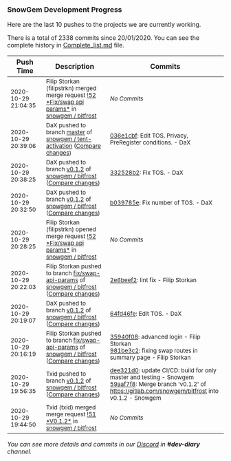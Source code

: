 
### SnowGem Development Progress

Here are the last 10 pushes to the projects we are currently working.

There is a total of 2338 commits since 20/01/2020. You can see the complete history in
 [Complete_list.md](Complete_list.md) file.

| Push Time | Description | Commits |
| --- | --- | --- |
| <sub>2020-10-29 21:04:35</sub> | <sub>Filip Storkan (filipstrkn) merged merge request [\!52 \*Fix/swap api params\*](https://gitlab.com/snowgem/bitfrost/-/merge_requests/52) in [snowgem / bitfrost](https://gitlab.com/snowgem/bitfrost)</sub> | <sub>_No Commits_</sub> |
| <sub>2020-10-29 20:39:06</sub> | <sub>DaX pushed to branch [master](https://gitlab.com/snowgem/snowpay-activation/commits/master) of [snowgem / tent\-activation](https://gitlab.com/snowgem/snowpay-activation) ([Compare changes](https://gitlab.com/snowgem/snowpay-activation/compare/8247399891c2f6afd38c35965ed5443fbf472fa3...036e1cbf02153f26dee50af489571ff4a863da0b))</sub> | <sub>[036e1cbf](https://gitlab.com/snowgem/snowpay-activation/-/commit/036e1cbf02153f26dee50af489571ff4a863da0b): Edit TOS, Privacy, PreRegister conditions. - DaX</sub> |
| <sub>2020-10-29 20:38:25</sub> | <sub>DaX pushed to branch [v0\.1\.2](https://gitlab.com/snowgem/bitfrost/commits/v0.1.2) of [snowgem / bitfrost](https://gitlab.com/snowgem/bitfrost) ([Compare changes](https://gitlab.com/snowgem/bitfrost/compare/b039785e7e36da1e0e7f8f19baeeb71947734495...332528b2380b8046f6e2ab834114b4a8f75a0878))</sub> | <sub>[332528b2](https://gitlab.com/snowgem/bitfrost/-/commit/332528b2380b8046f6e2ab834114b4a8f75a0878): Fix TOS. - DaX</sub> |
| <sub>2020-10-29 20:32:50</sub> | <sub>DaX pushed to branch [v0\.1\.2](https://gitlab.com/snowgem/bitfrost/commits/v0.1.2) of [snowgem / bitfrost](https://gitlab.com/snowgem/bitfrost) ([Compare changes](https://gitlab.com/snowgem/bitfrost/compare/64fd46fe85f4e7c65bb8037e8453122980995ee7...b039785e7e36da1e0e7f8f19baeeb71947734495))</sub> | <sub>[b039785e](https://gitlab.com/snowgem/bitfrost/-/commit/b039785e7e36da1e0e7f8f19baeeb71947734495): Fix number of TOS. - DaX</sub> |
| <sub>2020-10-29 20:28:25</sub> | <sub>Filip Storkan (filipstrkn) opened merge request [\!52 \*Fix/swap api params\*](https://gitlab.com/snowgem/bitfrost/-/merge_requests/52) in [snowgem / bitfrost](https://gitlab.com/snowgem/bitfrost)</sub> | <sub>_No Commits_</sub> |
| <sub>2020-10-29 20:22:03</sub> | <sub>Filip Storkan pushed to branch [fix/swap\-api\-params](https://gitlab.com/snowgem/bitfrost/commits/fix/swap-api-params) of [snowgem / bitfrost](https://gitlab.com/snowgem/bitfrost) ([Compare changes](https://gitlab.com/snowgem/bitfrost/compare/981be3c22a6f89016a7073f1de29b98b1f224258...2e6beef231712ac04874d916ed2caf725368173c))</sub> | <sub>[2e6beef2](https://gitlab.com/snowgem/bitfrost/-/commit/2e6beef231712ac04874d916ed2caf725368173c): lint fix - Filip Storkan</sub> |
| <sub>2020-10-29 20:19:07</sub> | <sub>DaX pushed to branch [v0\.1\.2](https://gitlab.com/snowgem/bitfrost/commits/v0.1.2) of [snowgem / bitfrost](https://gitlab.com/snowgem/bitfrost) ([Compare changes](https://gitlab.com/snowgem/bitfrost/compare/59aaf7f8873232bae4e2c325043ddcd449988202...64fd46fe85f4e7c65bb8037e8453122980995ee7))</sub> | <sub>[64fd46fe](https://gitlab.com/snowgem/bitfrost/-/commit/64fd46fe85f4e7c65bb8037e8453122980995ee7): Edit TOS. - DaX</sub> |
| <sub>2020-10-29 20:16:19</sub> | <sub>Filip Storkan pushed to branch [fix/swap\-api\-params](https://gitlab.com/snowgem/bitfrost/commits/fix/swap-api-params) of [snowgem / bitfrost](https://gitlab.com/snowgem/bitfrost) ([Compare changes](https://gitlab.com/snowgem/bitfrost/compare/e5b3a15f1734483982a8db4a167777570291187e...981be3c22a6f89016a7073f1de29b98b1f224258))</sub> | <sub>[35940f08](https://gitlab.com/snowgem/bitfrost/-/commit/35940f089edb6c61190e9c9df72ece535fb53f4c): advanced login - Filip Storkan<br>[981be3c2](https://gitlab.com/snowgem/bitfrost/-/commit/981be3c22a6f89016a7073f1de29b98b1f224258): fixing swap routes in summary page - Filip Storkan</sub> |
| <sub>2020-10-29 19:56:35</sub> | <sub>Txid pushed to branch [v0\.1\.2](https://gitlab.com/snowgem/bitfrost/commits/v0.1.2) of [snowgem / bitfrost](https://gitlab.com/snowgem/bitfrost) ([Compare changes](https://gitlab.com/snowgem/bitfrost/compare/d334bc0f0f159a00594a510f683c9e20eda23666...59aaf7f8873232bae4e2c325043ddcd449988202))</sub> | <sub>[dee321d0](https://gitlab.com/snowgem/bitfrost/-/commit/dee321d070f4895df768a26e8775096feb51c5aa): update CI/CD: build for only master and testing - Snowgem<br>[59aaf7f8](https://gitlab.com/snowgem/bitfrost/-/commit/59aaf7f8873232bae4e2c325043ddcd449988202): Merge branch 'v0.1.2' of https://gitlab.com/snowgem/bitfrost into v0.1.2 - Snowgem</sub> |
| <sub>2020-10-29 19:44:50</sub> | <sub>Txid (txid) merged merge request [\!51 \*V0\.1\.2\*](https://gitlab.com/snowgem/bitfrost/-/merge_requests/51) in [snowgem / bitfrost](https://gitlab.com/snowgem/bitfrost)</sub> | <sub>_No Commits_</sub> |

_You can see more details and commits in our [Discord](https://discord.gg/zumGnbg) in **#dev-diary** channel._
